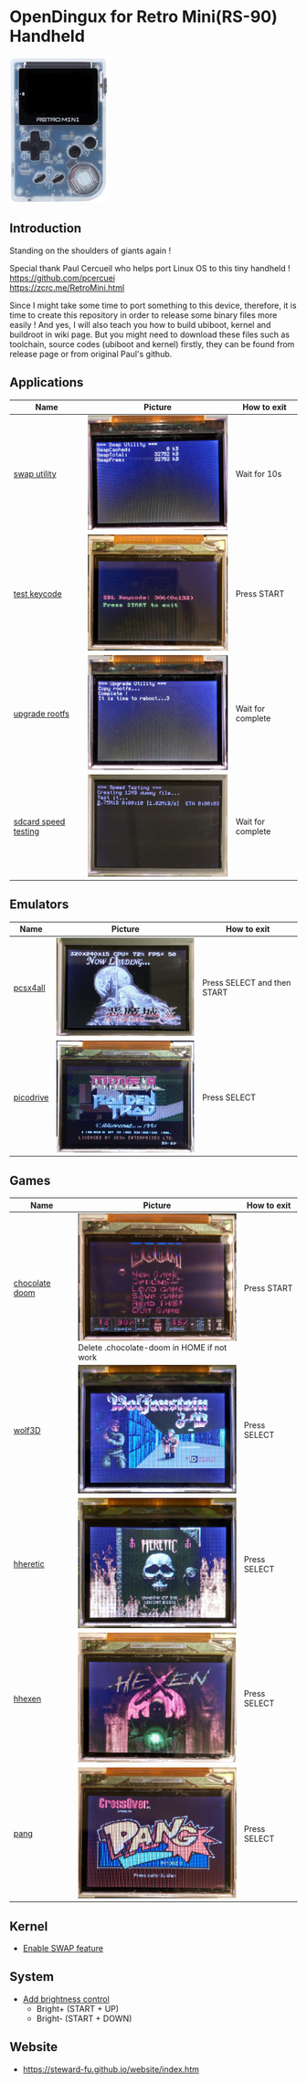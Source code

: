 # OpenDingux for Retro Mini(RS-90) Handheld
![Alt text](imgs/main.jpg)
  
## Introduction
Standing on the shoulders of giants again !   
  
Special thank Paul Cercueil who helps port Linux OS to this tiny handheld !  
https://github.com/pcercuei  
https://zcrc.me/RetroMini.html  
  
Since I might take some time to port something to this device, therefore, it is time to create this repository in order to release some binary files more easily ! And yes, I will also teach you how to build ubiboot, kernel and buildroot in wiki page. But you might need to download these files such as toolchain, source codes (ubiboot and kernel) firstly, they can be found from release page or from original Paul's github.
  
## Applications
| Name | Picture | How to exit |
| -----|---------|---------------------|
| [swap utility](https://github.com/steward-fu/rs90/releases/download/v20190512_2/swap.opk) | ![Alt text](imgs/swap.jpg) | Wait for 10s |
| [test keycode](https://github.com/steward-fu/rs90/releases/download/v20190510_6/keycode.opk) | ![Alt text](imgs/keycode.jpg) | Press START |
| [upgrade rootfs](https://github.com/steward-fu/rs90/releases/download/v20190514_1/upgrade.opk) | ![Alt text](imgs/upgrade.jpg) | Wait for complete |
| [sdcard speed testing](https://github.com/steward-fu/rs90/releases/download/v20190523_1/speed.opk) | ![Alt text](imgs/speed.jpg) | Wait for complete |
  
## Emulators
| Name | Picture | How to exit |
| -----|---------|---------------------|
| [pcsx4all](https://github.com/steward-fu/rs90/releases/download/v20190524_1/pcsx4all.opk) | ![Alt text](imgs/pcsx4all.jpg) | Press SELECT and then START |
| [picodrive](https://github.com/steward-fu/rs90/releases/download/v20190517_1/picodrive.opk) | ![Alt text](imgs/picodrive.jpg) | Press SELECT |
  
## Games
| Name | Picture | How to exit |
| -----|---------|---------------------|
| [chocolate doom](https://github.com/steward-fu/rs90/releases/download/v20190510_4/ccdoom.opk) | ![Alt text](imgs/ccdoom.jpg)<br>Delete .chocolate-doom in HOME if not work | Press START |
| [wolf3D](https://github.com/steward-fu/rs90/releases/download/v20190509_5/wolf3d.opk) | ![Alt text](imgs/wolf3d.jpg) | Press SELECT |
| [hheretic](https://github.com/steward-fu/rs90/releases/download/v20190510_2/hheretic.opk) | ![Alt text](imgs/hheretic.jpg) | Press SELECT |
| [hhexen](https://github.com/steward-fu/rs90/releases/download/v20190510_5/hhexen.opk) | ![Alt text](imgs/hhexen.jpg) | Press SELECT |
| [pang](https://github.com/steward-fu/rs90/releases/download/v20190510_7/pang.opk) | ![Alt text](imgs/pang.jpg) | Press SELECT |
  
## Kernel
-  [Enable SWAP feature](https://github.com/steward-fu/rs90/releases/download/v20190510_1/uzImage.bin)  
  
## System
-  [Add brightness control](https://github.com/steward-fu/rs90/releases/download/v20190514_1/upgrade.opk)  
   -  Bright+ (START + UP)  
   -  Bright- (START + DOWN)  
  
## Website
-  https://steward-fu.github.io/website/index.htm

